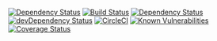 [![Dependency Status](https://dependencyci.com/github/GroganBurners/ferveo/badge)](https://dependencyci.com/github/GroganBurners/ferveo)
[![Build Status](https://travis-ci.org/GroganBurners/ferveo.svg?branch=master)](https://travis-ci.org/GroganBurners/ferveo)
[![Dependency Status](https://david-dm.org/groganburners/ferveo.svg)](https://david-dm.org/groganburners/ferveo)
[![devDependency Status](https://david-dm.org/groganburners/ferveo/dev-status.svg)](https://david-dm.org/groganburners/ferveo#info=devDependencies)
[![CircleCI](https://circleci.com/gh/GroganBurners/ferveo.svg?style=svg)](https://circleci.com/gh/GroganBurners/ferveo)
[![Known Vulnerabilities](https://snyk.io/test/github/groganburners/ferveo/badge.svg)](https://snyk.io/test/github/groganburners/ferveo) 
[![Coverage Status](https://coveralls.io/repos/github/GroganBurners/ferveo/badge.svg?branch=master)](https://coveralls.io/github/GroganBurners/ferveo?branch=master)
